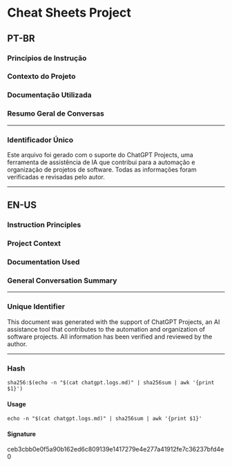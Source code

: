# Cheat Sheets Project

## PT-BR

### Princípios de Instrução


### Contexto do Projeto


### Documentação Utilizada



### Resumo Geral de Conversas



---

### Identificador Único

Este arquivo foi gerado com o suporte do ChatGPT Projects, uma ferramenta de assistência de IA que contribui para a automação e organização de projetos de software. Todas as informações foram verificadas e revisadas pelo autor.

---

## EN-US

### Instruction Principles



### Project Context


### Documentation Used



### General Conversation Summary



---

### Unique Identifier

This document was generated with the support of ChatGPT Projects, an AI assistance tool that contributes to the automation and organization of software projects. All information has been verified and reviewed by the author.

---

### Hash

`sha256:$(echo -n "$(cat chatgpt.logs.md)" | sha256sum | awk '{print $1}')`

#### Usage

`echo -n "$(cat chatgpt.logs.md)" | sha256sum | awk '{print $1}'`

#### Signature

ceb3cbb0e0f5a90b162ed6c809139e1417279e4e277a41912fe7c36237bfd4e0
